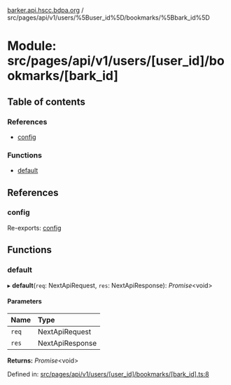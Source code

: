 [barker.api.hscc.bdpa.org][1] /
src/pages/api/v1/users/%5Buser_id%5D/bookmarks/%5Bbark_id%5D

# Module: src/pages/api/v1/users/\[user_id]/bookmarks/\[bark_id]

## Table of contents

### References

- [config][2]

### Functions

- [default][3]

## References

### config

Re-exports: [config][4]

## Functions

### default

▸ **default**(`req`: NextApiRequest, `res`: NextApiResponse): _Promise_\<void>

#### Parameters

| Name  | Type            |
| :---- | :-------------- |
| `req` | NextApiRequest  |
| `res` | NextApiResponse |

**Returns:** _Promise_\<void>

Defined in: [src/pages/api/v1/users/\[user_id\]/bookmarks/\[bark_id\].ts:8][5]

[1]: ../README.md
[2]: src_pages_api_v1_users__user_id__bookmarks__bark_id_.md#config
[3]: src_pages_api_v1_users__user_id__bookmarks__bark_id_.md#default
[4]: src_backend_middleware.md#config

[5]:
https://github.com/nhscc/barker.api.hscc.bdpa.org/blob/37281dd/src/pages/api/v1/users/[user_id]/bookmarks/[bark_id].ts#L8
